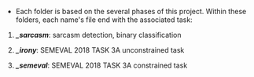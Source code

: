 - Each folder is based on the several phases of this project. Within these folders, each name's file end with the associated task: 

1) ***_sarcasm***: sarcasm detection, binary classification

2) ***_irony***: SEMEVAL 2018 TASK 3A unconstrained task

3) ***_semeval***: SEMEVAL 2018 TASK 3A constrained task
